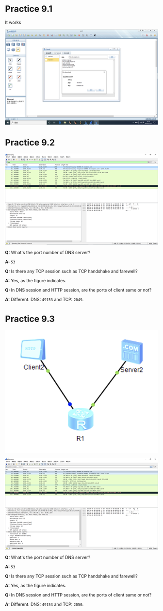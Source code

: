 # Practice 9.1

It works

![](1.png)

# Practice 9.2

![](2.png)

**Q:** What's the port number of DNS server?

**A:** `53`

**Q:** Is there any TCP session such as TCP handshake and farewell?

**A:** Yes, as the figure indicates.

**Q:** In DNS session and HTTP session, are the ports of client same or not?

**A:** Different. DNS: `49153` and TCP: `2049`.

# Practice 9.3

![](3.png)

![](4.png)

**Q:** What's the port number of DNS server?

**A:** `53`

**Q:** Is there any TCP session such as TCP handshake and farewell?

**A:** Yes, as the figure indicates.

**Q:** In DNS session and HTTP session, are the ports of client same or not?

**A:** Different. DNS: `49153` and TCP: `2050`.

